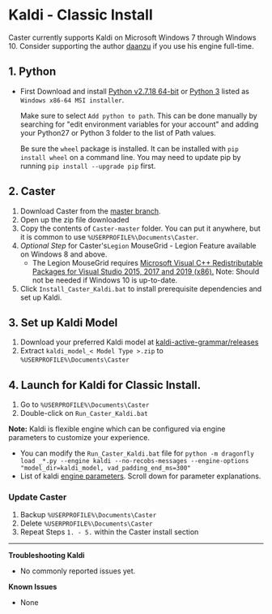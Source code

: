 # Kaldi - Classic Install

Caster currently supports Kaldi on Microsoft Windows 7 through Windows 10. Consider supporting the author [daanzu](https://github.com/sponsors/daanzu) if you use his engine full-time.

## 1. Python

- First Download and install [Python v2.7.18 64-bit](https://www.python.org/downloads/release/python-2718/) or [Python 3](https://www.python.org/downloads/release/python-381/) listed as `Windows x86-64 MSI installer`.

    Make sure to select `Add python to path`. This can be done manually by searching for "edit environment variables for your account" and adding your Python27 or Python 3 folder to the list of Path values.

    Be sure the `wheel` package is installed. It can be installed with `pip install wheel` on a command line. You may need to update pip by running `pip install --upgrade pip` first.

## 2. Caster

1. Download Caster from the [master branch](https://github.com/dictation-toolbox/Caster/archive/master.zip).
2. Open up the zip file downloaded
3. Copy the contents of `Caster-master` folder. You can put it anywhere, but it is common to use `%USERPROFILE%\Documents\Caster`.
4. *Optional Step* for Caster's`Legion` MouseGrid - Legion Feature available on Windows 8 and above.
    - The Legion MouseGrid requires [Microsoft Visual C++ Redistributable Packages for Visual Studio 2015, 2017 and 2019 (x86).](https://support.microsoft.com/en-nz/help/2977003/the-latest-supported-visual-c-downloads) Note: Should not be needed if Windows 10 is up-to-date.
5. Click `Install_Caster_Kaldi.bat` to install prerequisite dependencies and set up Kaldi. 

## 3. Set up Kaldi Model

1. Download your preferred Kaldi model at [kaldi-active-grammar/releases](https://github.com/daanzu/kaldi-active-grammar/releases)
2. Extract `kaldi_model_< Model Type >.zip` to  `%USERPROFILE%\Documents\Caster`

## 4. Launch for Kaldi  for Classic Install.

1. Go to `%USERPROFILE%\Documents\Caster`
2. Double-click on `Run_Caster_Kaldi.bat`

**Note:**  Kaldi is flexible engine which can be configured via engine parameters to customize your experience. 

- You can modify the `Run_Caster_Kaldi.bat` file for  `python -m dragonfly load _*.py --engine kaldi --no-recobs-messages --engine-options "model_dir=kaldi_model, vad_padding_end_ms=300"`
- List of kaldi [engine parameters](https://dragonfly2.readthedocs.io/en/latest/kaldi_engine.html#engine-configuration). Scroll down for parameter explanations.

### Update Caster

1. Backup `%USERPROFILE%\Documents\Caster`
2. Delete `%USERPROFILE%\Documents\Caster`
3. Repeat Steps `1. - 5.` within the Caster install section

------

**Troubleshooting Kaldi**

- No commonly reported issues yet.

**Known Issues**

- None
